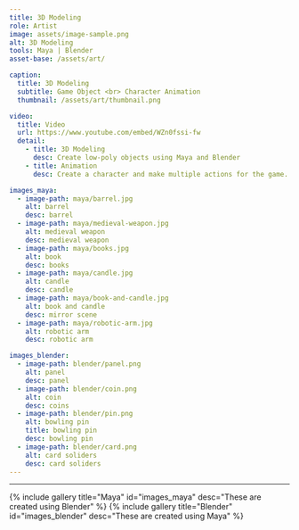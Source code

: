 ```yaml
---
title: 3D Modeling
role: Artist
image: assets/image-sample.png
alt: 3D Modeling
tools: Maya | Blender
asset-base: /assets/art/

caption:
  title: 3D Modeling
  subtitle: Game Object <br> Character Animation
  thumbnail: /assets/art/thumbnail.png

video:
  title: Video
  url: https://www.youtube.com/embed/WZn0fssi-fw
  detail:
    - title: 3D Modeling
      desc: Create low-poly objects using Maya and Blender
    - title: Animation
      desc: Create a character and make multiple actions for the game.      

images_maya:
  - image-path: maya/barrel.jpg
    alt: barrel
    desc: barrel
  - image-path: maya/medieval-weapon.jpg
    alt: medieval weapon
    desc: medieval weapon
  - image-path: maya/books.jpg
    alt: book
    desc: books
  - image-path: maya/candle.jpg
    alt: candle
    desc: candle
  - image-path: maya/book-and-candle.jpg
    alt: book and candle
    desc: mirror scene
  - image-path: maya/robotic-arm.jpg
    alt: robotic arm
    desc: robotic arm

images_blender:
  - image-path: blender/panel.png
    alt: panel
    desc: panel
  - image-path: blender/coin.png
    alt: coin
    desc: coins
  - image-path: blender/pin.png
    alt: bowling pin
    title: bowling pin
    desc: bowling pin
  - image-path: blender/card.png
    alt: card soliders
    desc: card soliders
---
```


<hr/>
{% include gallery title="Maya" id="images_maya" desc="These are created using Blender" %}
{% include gallery title="Blender" id="images_blender" desc="These are created using Maya" %}